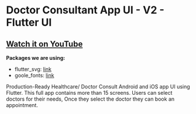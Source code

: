# Doctor Consultant App UI - V2  - Flutter UI

## [Watch it on YouTube](https://youtu.be/Lq5M1nmqcLU)

**Packages we are using:**

- flutter_svg: [link](https://pub.dev/packages/flutter_svg)
- goole_fonts: [link](https://pub.dev/packages/google_fonts)


Production-Ready Healthcare/ Doctor Consult Android and iOS app UI using Flutter. This full app contains more than 15 screens. Users can select doctors for their needs, Once they select the doctor they can book an appointment. 
